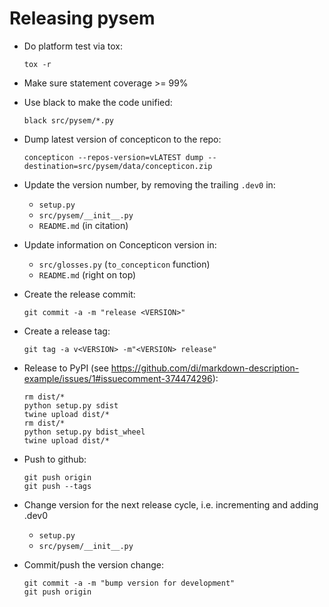 
Releasing pysem
===============

- Do platform test via tox:
  ```shell script
  tox -r
  ```

- Make sure statement coverage >= 99%
- Use black to make the code unified:
  ```
  black src/pysem/*.py
  ```

- Dump latest version of concepticon to the repo:
  ```
  concepticon --repos-version=vLATEST dump --destination=src/pysem/data/concepticon.zip
  ```

- Update the version number, by removing the trailing `.dev0` in:
  - `setup.py`
  - `src/pysem/__init__.py`
  - `README.md` (in citation)

- Update information on Concepticon version in:
  - `src/glosses.py` (`to_concepticon` function)
  - `README.md` (right on top)

- Create the release commit:
  ```shell script
  git commit -a -m "release <VERSION>"
  ```

- Create a release tag:
  ```shell script
  git tag -a v<VERSION> -m"<VERSION> release"
  ```

- Release to PyPI (see https://github.com/di/markdown-description-example/issues/1#issuecomment-374474296):
  ```shell script
  rm dist/*
  python setup.py sdist
  twine upload dist/*
  rm dist/*
  python setup.py bdist_wheel
  twine upload dist/*
  ```

- Push to github:
  ```shell script
  git push origin
  git push --tags
  ```

- Change version for the next release cycle, i.e. incrementing and adding .dev0
  - `setup.py`
  - `src/pysem/__init__.py`

- Commit/push the version change:
  ```shell script
  git commit -a -m "bump version for development"
  git push origin
  ```
